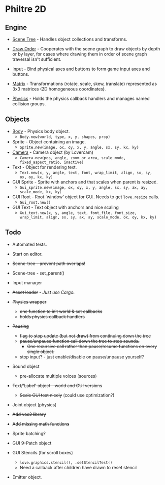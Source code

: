 Philtre 2D
==========

Engine
------

* [Scene Tree](engine/scene-tree.md) - Handles object
  collections and transforms.

* [Draw Order](engine/draw-order.md) - Cooperates with the scene
  graph to draw objects by depth or by layer, for cases where
  drawing them in order of scene graph traversal isn't
  sufficient.

* [Input](engine/input.md) - Bind physical axes and buttons to
  form game input axes and buttons.

* [Matrix](engine/matrix.md) - Transformations (rotate, scale,
  skew, translate) represented as 3x3 matrices (2D homogeneous
  coordinates).

* [Physics](engine/physics.md) - Holds the physics callback
  handlers and manages named collision groups.

Objects
-------

* [Body](engine/body.md) - Physics body object.
	* `Body.new(world, type, x, y, shapes, prop)`
* Sprite - Object containing an image.
	* `Sprite.new(image, ox, oy, x, y, angle, sx, sy, kx, ky)`
* [Camera](https://github.com/rgrams/lovercam/blob/master/Readme.md) - Camera object (by Lovercam)
	* `Camera.new(pos, angle, zoom_or_area, scale_mode, fixed_aspect_ratio, inactive)`
* Text - Object for rendering text.
	* `Text.new(x, y, angle, text, font, wrap_limit, align, sx, sy, ox, oy, kx, ky)`
* GUI Sprite - Sprite with anchors and that scales when parent is resized.
	* `Gui_sprite.new(image, ox, oy, x, y, angle, sx, sy, ax, ay, scale_mode, kx, ky)`
* GUI Root - Root 'window' object for GUI. Needs to get `love.resize` calls.
	* `Gui_root.new()`
* GUI Text - Text object with anchors and nice scaling
	* `Gui_text.new(x, y, angle, text, font_file, font_size, wrap_limit, align, sx, sy, ax, ay, scale_mode, ox, oy, kx, ky)`


Todo
----

* Automated tests.

* Start on editor.

* ~~Scene-tree - prevent path overlaps!~~
* Scene-tree - set_parent()
* Input manager
* ~~Asset loader~~ - _Just use Cargo._
* ~~Physics wrapper~~
    * ~~one function to init world & set callbacks~~
	* ~~holds physics callback handlers~~
* ~~Pausing~~
    * ~~flag to stop update (but not draw) from continuing down the tree~~
    * ~~pause/unpause function call down the tree to stop sounds.~~
        * ~~One recursive call rather than pause/resume functions on every single object.~~
    * stop input? - just enable/disable on pause/unpause yourself?
* Sound object
    * pre-allocate multiple voices (sources)
* ~~Text/'Label' object - world and GUI versions~~
	* ~~Scale GUI text nicely~~ (could use optimization?)
* Joint object (physics)
* ~~Add vec2 library~~
* ~~Add missing math functions~~
* Sprite batching?
* GUI 9-Patch object
* GUI Stencils (for scroll boxes)
    * `love.graphics.stencil(), .setStencilTest()`
    * Need a callback after children have drawn to reset stencil
* Emitter object.
